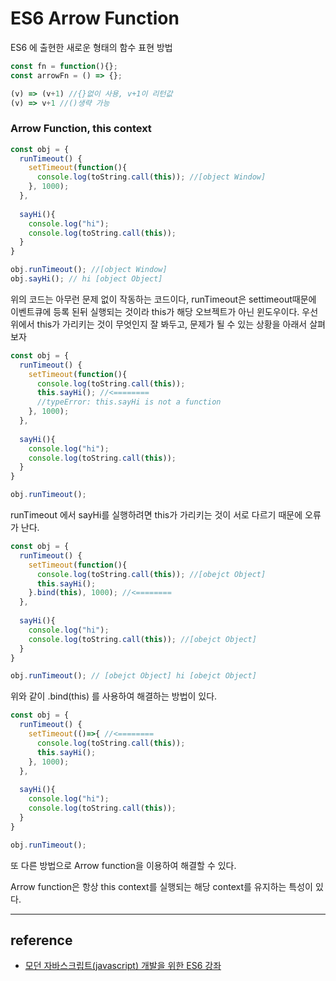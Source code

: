 # ES6 Arrow Function

ES6 에 출현한 새로운 형태의 함수 표현 방법

```javascript
const fn = function(){};
const arrowFn = () => {};

(v) => (v+1) //{}없이 사용, v+1이 리턴값
(v) => v+1 //()생략 가능
```



### Arrow Function, this context

```javascript
const obj = {
  runTimeout() {
    setTimeout(function(){
      console.log(toString.call(this)); //[object Window]
    }, 1000);
  },
  
  sayHi(){
    console.log("hi");
    console.log(toString.call(this));
  }
}

obj.runTimeout(); //[object Window]
obj.sayHi(); // hi [object Object]
```

위의 코드는 아무런 문제 없이 작동하는 코드이다, runTimeout은 settimeout때문에 이벤트큐에 등록 된뒤 실행되는 것이라 this가 해당 오브젝트가 아닌 윈도우이다. 우선 위에서 this가 가리키는 것이 무엇인지 잘 봐두고, 문제가 될 수 있는 상황을 아래서 살펴보자

```javascript
const obj = {
  runTimeout() {
    setTimeout(function(){
      console.log(toString.call(this));
      this.sayHi(); //<========
      //typeError: this.sayHi is not a function
    }, 1000);
  },
  
  sayHi(){
    console.log("hi");
    console.log(toString.call(this));
  }
}

obj.runTimeout();
```

runTimeout 에서 sayHi를 실행하려면 this가 가리키는 것이 서로 다르기 때문에 오류가 난다.

```javascript
const obj = {
  runTimeout() {
    setTimeout(function(){
      console.log(toString.call(this)); //[obejct Object]
      this.sayHi();
    }.bind(this), 1000); //<========
  },
  
  sayHi(){
    console.log("hi");
    console.log(toString.call(this)); //[obejct Object]
  }
}

obj.runTimeout(); // [obejct Object] hi [obejct Object]
```

위와 같이 .bind(this) 를 사용하여 해결하는 방법이 있다.

```javascript
const obj = {
  runTimeout() {
    setTimeout(()=>{ //<========
      console.log(toString.call(this));
      this.sayHi();
    }, 1000);
  },
  
  sayHi(){
    console.log("hi");
    console.log(toString.call(this));
  }
}

obj.runTimeout();
```

또 다른 방법으로 Arrow function을 이용하여 해결할 수 있다.

Arrow function은 항상 this context를 실행되는 해당 context를 유지하는 특성이 있다.



---

## reference

- [모던 자바스크립트(javascript) 개발을 위한 ES6 강좌](https://www.inflearn.com/course/es6-%ea%b0%95%ec%a2%8c-%ec%9e%90%eb%b0%94%ec%8a%a4%ed%81%ac%eb%a6%bd%ed%8a%b8/)
